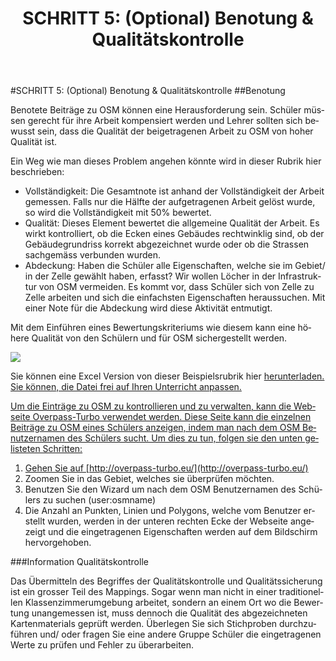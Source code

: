 ﻿---
layout: doc
permalink: /de/workflow/workflow5
lang: de
title: "SCHRITT 5: (Optional) Benotung & Qualitätskontrolle"
category: workflow
published: true
---

#SCHRITT 5: (Optional) Benotung & Qualitätskontrolle
##Benotung

Benotete Beiträge zu OSM können eine Herausforderung sein. Schüler müssen gerecht für ihre Arbeit kompensiert werden und Lehrer sollten sich bewusst sein, dass die Qualität der beigetragenen Arbeit zu OSM von hoher Qualität ist.

Ein Weg wie man dieses Problem angehen könnte wird in dieser Rubrik hier beschrieben:

* Vollständigkeit: Die Gesamtnote ist anhand der Vollständigkeit der Arbeit gemessen. Falls nur die Hälfte der aufgetragenen Arbeit gelöst wurde, so wird die Vollständigkeit mit 50% bewertet.
* Qualität: Dieses Element bewertet die allgemeine Qualität der Arbeit. Es wirkt kontrolliert, ob die Ecken eines Gebäudes rechtwinklig sind, ob der Gebäudegrundriss korrekt abgezeichnet wurde oder ob die Strassen sachgemäss verbunden wurden.
* Abdeckung: Haben die Schüler alle Eigenschaften, welche sie im Gebiet/ in der Zelle gewählt haben, erfasst? Wir wollen Löcher in der Infrastruktur von OSM vermeiden. Es kommt vor, dass Schüler sich von Zelle zu Zelle arbeiten und sich die einfachsten Eigenschaften heraussuchen. Mit einer Note für die Abdeckung wird diese Aktivität entmutigt. 

Mit dem Einführen eines Bewertungskriteriums wie diesem kann eine höhere Qualität von den Schülern und für OSM sichergestellt werden.

<img src="/img/rubric.png" />


Sie können eine Excel Version von dieser Beispielsrubrik hier <a href="/files/SAMPLE - OSM Grading Rubric.xlsx"> herunterladen. Sie können, die Datei frei auf Ihren Unterricht anpassen. 

Um die Einträge zu OSM zu kontrollieren und zu verwalten, kann die Webseite Overpass-Turbo verwendet werden. Diese Seite kann die einzelnen Beiträge zu OSM eines Schülers anzeigen, indem man nach dem OSM Benutzernamen des Schülers sucht. Um dies zu tun, folgen sie den unten gelisteten Schritten:

1. Gehen Sie auf [http://overpass-turbo.eu/](http://overpass-turbo.eu/)
2. Zoomen Sie in das Gebiet, welches sie überprüfen möchten.
3. Benutzen Sie den Wizard um nach dem OSM Benutzernamen des Schülers zu suchen (user:osmname) 
4. Die Anzahl an Punkten, Linien und Polygons, welche vom Benutzer erstellt wurden, werden in der unteren rechten Ecke der Webseite angezeigt und die eingetragenen Eigenschaften werden auf dem Bildschirm hervorgehoben. 

###Information Qualitätskontrolle

Das Übermitteln des Begriffes der Qualitätskontrolle und Qualitätssicherung ist ein grosser Teil des Mappings. Sogar wenn man nicht in einer traditionellen Klassenzimmerumgebung arbeitet, sondern an einem Ort wo die Bewertung unangemessen ist, muss dennoch die Qualität des abgezeichneten Kartenmaterials geprüft werden. Überlegen Sie sich Stichproben durchzuführen und/ oder fragen Sie eine andere Gruppe Schüler die eingetragenen Werte zu prüfen und Fehler zu überarbeiten.







